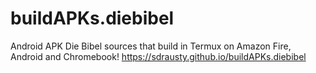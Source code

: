 # buildAPKs.diebibel
Android APK Die Bibel sources that build in Termux on Amazon Fire, Android and Chromebook!  https://sdrausty.github.io/buildAPKs.diebibel
